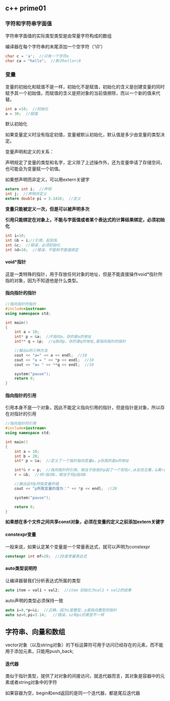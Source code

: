 ## c++ prime01

### 字符和字符串字面值

字符串字面值的实际类型类型是由常量字符构成的数组

编译器在每个字符串的末尾添加一个空字符（‘\0'）

```c
char c = 'a';  //只有一个字符a
char ca = "hello";  //表示hello+\0

```

### 变量

变量的初始化和赋值不是一样，初始化不是赋值，初始化的含义是创建变量的同时赋予其一个初始值，而赋值的含义是把对象的当前值擦除，而以一个新的值来代替。

```c
int a =10;  //初始化
a = 30;  //赋值
```

默认初始化

如果变量定义时没有指定初值，变量被默认初始化，默认值是多少由变量的类型决定。

变量声明和定义的关系：

​	声明规定了变量的类型和名字，定义除了上述操作外，还为变量申请了存储空间，也可能会为变量赋一个初值。

如果想声明而非定义，可以用extern关键字

```c
extern int i;  //声明
int j;  //声明并定义
extern double pi = 3.1416;  //定义
```

**变量只能被定义一次，但是可以被声明多次**

**引用只能绑定在对象上，不能与字面值或者某个表达式的计算结果绑定，必须初始化**

```c++
int i=10;
int &b = i;//引用，起别名
int &c;  //错误，必须初始化
int &d=10;  //错误，不能和字面值绑定
```

#### void*指针

这是一类特殊的指针，用于存放任何对象的地址，但是不能直接操作void*指针所指的对象，因为不知道他是什么类型。

#### 指向指针的指针

```c++
//指向指针的指针
#include<iostream>
using namespace std;

int main()
{
	int a = 10;
	int* p = &a;  //P指向a，存的是a的地址
	int** q = &p;  //q指向p，存的是q的地址,是指向指针的指针

	//输出a的三种方法
	cout << "a=" << a << endl;  //10
	cout << "a = " << *p << endl;  //10
	cout << "a= " << **q << endl;  //10

	system("pause");
	return 0;
}
```

#### 指向指针的引用

引用本身不是一个对象，因此不能定义指向引用的指针，但是指针是对象，所以存在对指针的引用

```c++
//指向指针的引用
#include<iostream>
using namespace std;

int main()
{
	int a = 10;
	int b = 20;
	int* p = &a;  //定义了一个指针指向变量a，p存放的是a的地址

	int*& r = p;  //指向指针的引用，相当于给指针p起了一个别名r,从右往左看，&离r最近，确定r是一个引用，在看其他部分，表示是一个指向指针的引用
	r = &b;  //将r指向b，相当于将p指向b

	//输出此时p所指变量的值
	cout << "p所致变量的值为：" << *p << endl;  //20

	system("pause");

	return 0;
}
```

**如果想在多个文件之间共享const对象，必须在变量的定义之前添加extern关键字**

#### constexpr变量

一般来说，如果认定某个变量是一个常量表达式，就可以声明为constexpr

```c
constexpr int mf=20;  //20是常量表达式
```

#### auto类型说明符

让编译器替我们分析表达式所属的类型

```c
auto item = val1 + val2;  //item 初始化为val1 + val2的结果
```

auto声明的类型必须保持一致

```c
auto i=0,*p=&i;  //正确，因为i是整型，p是指向整型的指针
auto sz=0,pi=3.14;   //错误，sz和pi的类型不一样
```

## 字符串、向量和数组

vector对象（以及string对象）的下标运算符可用于访问已经存在的元素，而不能用于添加元素，只能用push_back;

#### 迭代器

类似于指针类型，提供了对对象的间接访问，就迭代器而言，其对象是容器中的元素或者string对象中的字符

如果容器为空，begin和end返回的是同一个迭代器，都是尾后迭代器